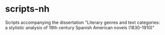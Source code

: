 # scripts-nh
Scripts accompanying the dissertation "Literary genres and text categories: a stylistic analysis of 19th century Spanish American novels (1830-1910)"
